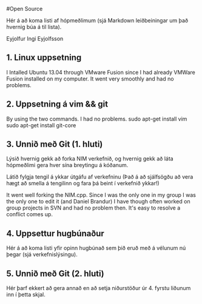 #Open Source

Hér á að koma listi af hópmeðlimum (sjá Markdown leiðbeiningar um það hvernig búa á til lista).

Eyjolfur Ingi Eyjolfsson

## 1. Linux uppsetning

I Intalled Ubuntu 13.04 through VMware Fusion since I had already VMWare Fusion installed on my computer. It went very smoothly and had no problems.

## 2. Uppsetning á vim && git


By using the two commands. I had no problems.
sudo apt-get install vim
sudo apt-get install git-core
## 3. Unnið með Git (1. hluti)

Lýsið hvernig gekk að forka NIM verkefnið, og hvernig gekk að láta hópmeðlimi gera hver sína breytingu á kóðanum.

Látið fylgja tengil á ykkar útgáfu af verkefninu (Það á að sjálfsögðu að vera hægt að smella á tengilinn og fara þá beint í verkefnið ykkar!)

It went well forking the NIM.cpp. Since I was the only one in my group I was the only one to edit it (and Daniel Brandur)
I have though often worked on group projects in SVN and had no problem then. It's easy to resolve a conflict comes up.

## 4. Uppsettur hugbúnaður

Hér á að koma listi yfir opinn hugbúnað sem þið eruð með á vélunum nú þegar (sjá verkefnislýsingu).

## 5. Unnið með Git (2. hluti)

Hér þarf ekkert að gera annað en að setja niðurstöður úr 4. fyrstu liðunum inn í þetta skjal.
